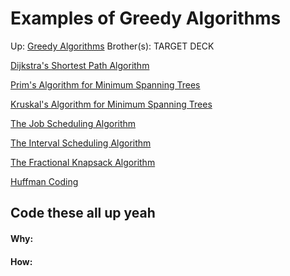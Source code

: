 # Examples of Greedy Algorithms

Up: [Greedy Algorithms](greedy_algorithms)
Brother(s):
TARGET DECK

[Dijkstra's Shortest Path Algorithm](dijkstra's_shortest_path_algorithm)

[Prim's Algorithm for Minimum Spanning Trees](prim's_algorithm_for_minimum_spanning_trees)

[Kruskal's Algorithm for Minimum Spanning Trees](kruskal's_algorithm_for_minimum_spanning_trees)

[The Job Scheduling Algorithm](the_job_scheduling_algorithm)

[The Interval Scheduling Algorithm](the_interval_scheduling_algorithm)

[The Fractional Knapsack Algorithm](the_fractional_knapsack_algorithm)

[Huffman Coding](huffman_coding)

## Code these all up yeah


























#### Why:
#### How:









